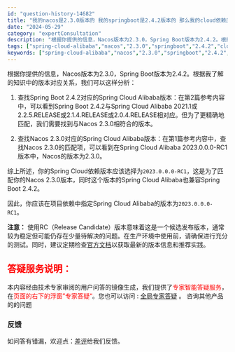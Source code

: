 ```yaml
---
id: "question-history-14682"
title: "我的nacos是2.3.0版本的 我的springboot是2.4.2版本的 那么我的cloud依赖应该是多少版本 sca(spring-cloud-alibaba)"
date: "2024-05-29"
category: "expertConsultation"
description: "根据你提供的信息，Nacos版本为2.3.0，Spring Boot版本为2.4.2。根据我了解的知识中的版本对应关系，我们可以这样分析：1. 查找Spring Boot 2.4.2对应的Spring Cloud Alibaba版本：在第2篇参考内容中，可以看到Spring Boot 2.4.2与S"
tags: ["spring-cloud-alibaba","nacos","2.3.0","springboot","2.4.2","cloud","依赖","版本"]
keywords: ["spring-cloud-alibaba","nacos","2.3.0","springboot","2.4.2","cloud","依赖","版本"]
---
```


根据你提供的信息，Nacos版本为2.3.0，Spring Boot版本为2.4.2。根据我了解的知识中的版本对应关系，我们可以这样分析：

1. 查找Spring Boot 2.4.2对应的Spring Cloud Alibaba版本：在第2篇参考内容中，可以看到Spring Boot 2.4.2与Spring Cloud Alibaba 2021.1或2.2.5.RELEASE或2.1.4.RELEASE或2.0.4.RELEASE相对应。但为了更精确地匹配，我们需要找到与Nacos 2.3.0相符合的版本。

2. 查找Nacos 2.3.0对应的Spring Cloud Alibaba版本：在第1篇参考内容中，查找Nacos 2.3.0的匹配项，可以看到在Spring Cloud Alibaba 2023.0.0.0-RC1版本中，Nacos的版本为2.3.0。

综上所述，你的Spring Cloud依赖版本应该选择为`2023.0.0.0-RC1`，这是为了匹配你的Nacos 2.3.0版本，同时这个版本的Spring Cloud Alibaba也兼容Spring Boot 2.4.2。

因此，你应该在项目依赖中指定Spring Cloud Alibaba的版本为`2023.0.0.0-RC1`。

**注意：** 使用RC（Release Candidate）版本意味着这是一个候选发布版本，通常较为稳定但可能仍存在少量待解决的问题。在生产环境中使用前，请确保进行充分的测试。同时，建议定期检查[官方文档](https://sca.aliyun.com/docs/2023/overview/version-explain/)以获取最新的版本信息和推荐实践。
## <font color="#FF0000">答疑服务说明：</font> 

本内容经由技术专家审阅的用户问答的镜像生成，我们提供了<font color="#FF0000">专家智能答疑服务</font>，在<font color="#FF0000">页面的右下的浮窗”专家答疑“</font>。您也可以访问 : [全局专家答疑](https://opensource.alibaba.com/chatBot) 。 咨询其他产品的的问题

### 反馈
如问答有错漏，欢迎点：[差评](https://ai.nacos.io/user/feedbackByEnhancerGradePOJOID?enhancerGradePOJOId=14684)给我们反馈。
